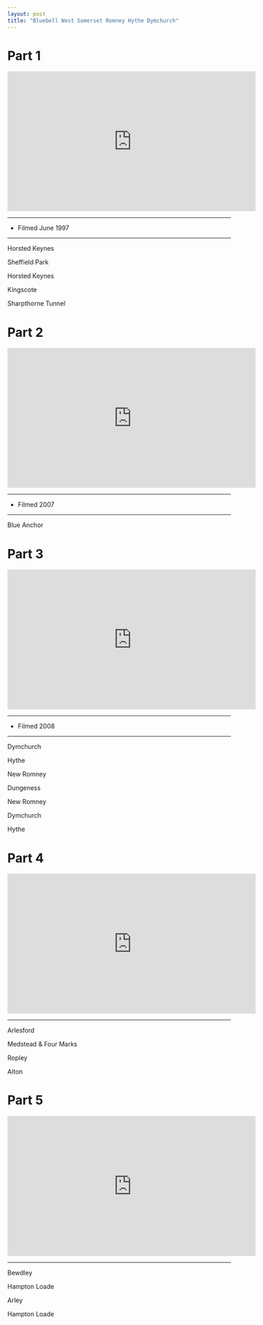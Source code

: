 ```yaml
---
layout: post
title: "Bluebell West Somerset Romney Hythe Dymchurch"
---
```


# Part 1

<iframe width="560" height="315" src="https://www.youtube.com/embed/X1cyk8SKDQM" title="Bluebell West Somerset Romney Hythe Dymchurch (Part 1)" frameBorder="0" allow="accelerometer; autoplay; clipboard-write; encrypted-media; gyroscope; picture-in-picture; web-share" allowFullScreen></iframe>

---

- Filmed June 1997

---

Horsted Keynes

Sheffield Park

Horsted Keynes

Kingscote

Sharpthorne Tunnel

# Part 2

<iframe width="560" height="315" src="https://www.youtube.com/embed/u_pWoymCLgc" title="Bluebell West Somerset Romney Hythe Dymchurch (Part 2)" frameBorder="0" allow="accelerometer; autoplay; clipboard-write; encrypted-media; gyroscope; picture-in-picture; web-share" allowFullScreen></iframe>

---

- Filmed 2007

---

Blue Anchor

# Part 3

<iframe width="560" height="315" src="https://www.youtube.com/embed/fticHk27N9U" title="Bluebell West Somerset Romney Hythe Dymchurch (Part 3)" frameBorder="0" allow="accelerometer; autoplay; clipboard-write; encrypted-media; gyroscope; picture-in-picture; web-share" allowFullScreen></iframe>

---

- Filmed 2008

---

Dymchurch

Hythe

New Romney

Dungeness

New Romney

Dymchurch

Hythe

# Part 4

<iframe width="560" height="315" src="https://www.youtube.com/embed/ek26HVcmjB4" title="Bluebell West Somerset Romney Hythe Dymchurch (Part 4)" frameBorder="0" allow="accelerometer; autoplay; clipboard-write; encrypted-media; gyroscope; picture-in-picture; web-share" allowFullScreen></iframe>

---

Arlesford

Medstead & Four Marks

Ropley

Alton

# Part 5

<iframe width="560" height="315" src="https://www.youtube.com/embed/aLjMgC9dLEE" title="Bluebell West Somerset Romney Hythe Dymchurch (Part 5)" frameBorder="0" allow="accelerometer; autoplay; clipboard-write; encrypted-media; gyroscope; picture-in-picture; web-share" allowFullScreen></iframe>

---

Bewdley

Hampton Loade

Arley

Hampton Loade
